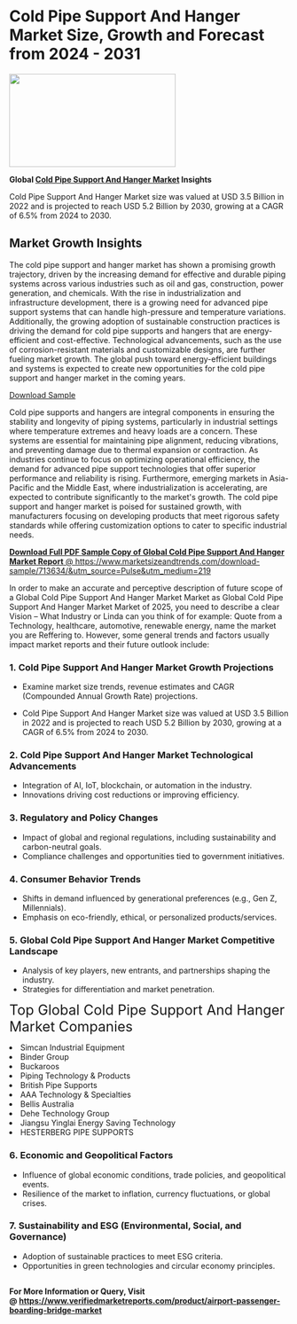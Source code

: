 <H1>Cold Pipe Support And Hanger Market Size, Growth and Forecast from 2024 - 2031</H1><img class="aligncenter size-medium wp-image-584254" src="https://thirdeyenews.in/wp-content/uploads/2024/09/Global-Market-Research-300x168.jpeg" alt="" width="300" height="168" /><p><strong>Global&nbsp;<a href="https://www.marketsizeandtrends.com/download-sample/713634/&amp;utm_source=Pulse&amp;utm_medium=219">Cold Pipe Support And Hanger Market</a> Insights</strong></p><p>Cold Pipe Support And Hanger Market size was valued at USD 3.5 Billion in 2022 and is projected to reach USD 5.2 Billion by 2030, growing at a CAGR of 6.5% from 2024 to 2030.</p><p><h2>Market Growth Insights</h2> <p>The cold pipe support and hanger market has shown a promising growth trajectory, driven by the increasing demand for effective and durable piping systems across various industries such as oil and gas, construction, power generation, and chemicals. With the rise in industrialization and infrastructure development, there is a growing need for advanced pipe support systems that can handle high-pressure and temperature variations. Additionally, the growing adoption of sustainable construction practices is driving the demand for cold pipe supports and hangers that are energy-efficient and cost-effective. Technological advancements, such as the use of corrosion-resistant materials and customizable designs, are further fueling market growth. The global push toward energy-efficient buildings and systems is expected to create new opportunities for the cold pipe support and hanger market in the coming years.</p> <p><a href="#">Download Sample</a></p> <p>Cold pipe supports and hangers are integral components in ensuring the stability and longevity of piping systems, particularly in industrial settings where temperature extremes and heavy loads are a concern. These systems are essential for maintaining pipe alignment, reducing vibrations, and preventing damage due to thermal expansion or contraction. As industries continue to focus on optimizing operational efficiency, the demand for advanced pipe support technologies that offer superior performance and reliability is rising. Furthermore, emerging markets in Asia-Pacific and the Middle East, where industrialization is accelerating, are expected to contribute significantly to the market's growth. The cold pipe support and hanger market is poised for sustained growth, with manufacturers focusing on developing products that meet rigorous safety standards while offering customization options to cater to specific industrial needs.</p> <p><a href="#"></p><p><span class=""><strong>Download Full PDF Sample Copy of Global Cold Pipe Support And Hanger Market Report</strong> @ <a href="https://www.marketsizeandtrends.com/download-sample/713634/&amp;utm_source=Pulse&amp;utm_medium=219" target="_blank">https://www.marketsizeandtrends.com/download-sample/713634/&amp;utm_source=Pulse&amp;utm_medium=219</a></span></p><p>In order to make an accurate and perceptive description of future scope of a Global&nbsp;Cold Pipe Support And Hanger Market Market as Global&nbsp;Cold Pipe Support And Hanger Market Market of 2025, you need to describe a clear Vision &ndash; What Industry or Linda can you think of for example: Quote from a Technology, healthcare, automotive, renewable energy, name the market you are Reffering to. However, some general trends and factors usually impact market reports and their future outlook include:</p><h3>1.&nbsp;<strong>Cold Pipe Support And Hanger Market Growth Projections</strong></h3><ul><li>Examine market size trends, revenue estimates and CAGR (Compounded Annual Growth Rate) projections.</li><li><p>Cold Pipe Support And Hanger Market size was valued at USD 3.5 Billion in 2022 and is projected to reach USD 5.2 Billion by 2030, growing at a CAGR of 6.5% from 2024 to 2030.</p></li></ul><h3>2.&nbsp;<strong>Cold Pipe Support And Hanger Market Technological Advancements</strong></h3><ul><li>Integration of AI, IoT, blockchain, or automation in the industry.</li><li>Innovations driving cost reductions or improving efficiency.</li></ul><h3>3.&nbsp;<strong>Regulatory and Policy Changes</strong></h3><ul><li>Impact of global and regional regulations, including sustainability and carbon-neutral goals.</li><li>Compliance challenges and opportunities tied to government initiatives.</li></ul><h3>4.&nbsp;<strong>Consumer Behavior Trends</strong></h3><ul><li>Shifts in demand influenced by generational preferences (e.g., Gen Z, Millennials).</li><li>Emphasis on eco-friendly, ethical, or personalized products/services.</li></ul><h3>5.&nbsp;<strong>Global Cold Pipe Support And Hanger Market Competitive Landscape</strong></h3><ul><li>Analysis of key players, new entrants, and partnerships shaping the industry.</li><li>Strategies for differentiation and market penetration.</li></ul><p data-pm-slice="1 1 []"><span style="color: inherit; font-family: inherit; font-size: 25px;">Top Global Cold Pipe Support And Hanger Market Companies</span></p><div class="" data-test-id=""><p><li>Simcan Industrial Equipment</li><li> Binder Group</li><li> Buckaroos</li><li> Piping Technology & Products</li><li> British Pipe Supports</li><li> AAA Technology & Specialties</li><li> Bellis Australia</li><li> Dehe Technology Group</li><li> Jiangsu Yinglai Energy Saving Technology</li><li> HESTERBERG PIPE SUPPORTS</li></p></div><h3>6.&nbsp;<strong>Economic and Geopolitical Factors</strong></h3><ul><li>Influence of global economic conditions, trade policies, and geopolitical events.</li><li>Resilience of the market to inflation, currency fluctuations, or global crises.</li></ul><h3>7.&nbsp;<strong>Sustainability and ESG (Environmental, Social, and Governance)</strong></h3><ul><li>Adoption of sustainable practices to meet ESG criteria.</li><li>Opportunities in green technologies and circular economy principles.</li></ul><h2><strong style="font-size: 14px;">For More Information or Query, Visit @&nbsp;</strong><a style="background-color: #ffffff; font-size: 14px;" href="https://www.marketsizeandtrends.com/report/cold-pipe-support-and-hanger-market/" target="_blank">https://www.verifiedmarketreports.com/product/airport-passenger-boarding-bridge-market</a></h2>
